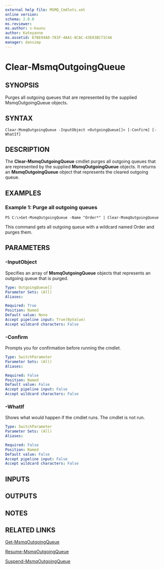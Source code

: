 ```yaml
---
external help file: MSMQ_Cmdlets.xml
online version: 
schema: 2.0.0
ms.reviewer:
ms.author: v-kaunu
author: Kateyanne
ms.assetid: 67BE94A0-781F-4AA1-8CAC-43E03BC71C4A
manager: dansimp
---
```


# Clear-MsmqOutgoingQueue

## SYNOPSIS
Purges all outgoing queues that are represented by the supplied MsmqOutgoingQueue objects.

## SYNTAX

```
Clear-MsmqOutgoingQueue -InputObject <OutgoingQueue[]> [-Confirm] [-WhatIf]
```

## DESCRIPTION
The **Clear-MsmqOutgoingQueue** cmdlet purges all outgoing queues that are represented by the supplied **MsmqOutgoingQueue** objects.
It returns an **MsmqOutgoingQueue** object that represents the cleared outgoing queue.

## EXAMPLES

### Example 1: Purge all outgoing queues
```
PS C:\>Get-MsmqOutgoingQueue -Name "Order*" | Clear-MsmqOutgoingQueue
```

This command gets all outgoing queue with a wildcard named Order and purges them.

## PARAMETERS

### -InputObject
Specifies an array of **MsmqOutgoingQueue** objects that represents an outgoing queue that is purged.

```yaml
Type: OutgoingQueue[]
Parameter Sets: (All)
Aliases: 

Required: True
Position: Named
Default value: None
Accept pipeline input: True(ByValue)
Accept wildcard characters: False
```

### -Confirm
Prompts you for confirmation before running the cmdlet.

```yaml
Type: SwitchParameter
Parameter Sets: (All)
Aliases: 

Required: False
Position: Named
Default value: False
Accept pipeline input: False
Accept wildcard characters: False
```

### -WhatIf
Shows what would happen if the cmdlet runs.
The cmdlet is not run.

```yaml
Type: SwitchParameter
Parameter Sets: (All)
Aliases: 

Required: False
Position: Named
Default value: False
Accept pipeline input: False
Accept wildcard characters: False
```

## INPUTS

## OUTPUTS

## NOTES

## RELATED LINKS

[Get-MsmqOutgoingQueue](./Get-MsmqOutgoingQueue.md)

[Resume-MsmqOutgoingQueue](./Resume-MsmqOutgoingQueue.md)

[Suspend-MsmqOutgoingQueue](./Suspend-MsmqOutgoingQueue.md)

